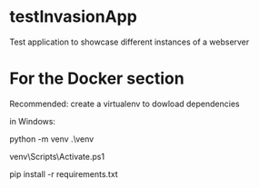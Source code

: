 # testInvasionApp

Test application to showcase different instances of a webserver

# For the Docker section

Recommended: create a virtualenv to dowload dependencies

in Windows:

python -m venv .\venv

venv\Scripts\Activate.ps1

pip install -r requirements.txt